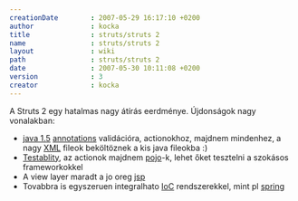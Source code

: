 ```yaml
---
creationDate        : 2007-05-29 16:17:10 +0200 
author              : kocka 
title               : struts/struts 2 
name                : struts/struts 2 
layout              : wiki 
path                : struts/struts 2 
date                : 2007-05-30 10:11:08 +0200 
version             : 3 
creator             : kocka 
---
```

A Struts 2 egy hatalmas nagy átírás eerdménye. Újdonságok nagy vonalakban:

*   [java 1.5](../java%201.5.html) [annotations](../annotations.html) validációra, actionokhoz, majdnem mindenhez, a nagy [XML](../XML.html) fileok beköltöznek a kis java fileokba :)
*   [Testablity](../Missing.html), az actionok majdnem [pojo](../pojo.html)-k, lehet őket tesztelni a szokásos frameworkokkel
*   A view layer maradt a jo oreg [jsp](../JSP.html)
*   Tovabbra is egyszeruen integralhato [IoC](../ioc.html) rendszerekkel, mint pl [spring](../spring.html)
